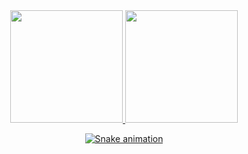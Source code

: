 <div align="center">
  <a href="https://github.com/ShadowsS01">
    <img height="180em" src="https://github-readme-stats.vercel.app/api?username=ShadowsS01&theme=midnight-purple&show_icons=true&count_private=true&hide_border=true" />
    <img height="180em" src="https://github-readme-stats.vercel.app/api/top-langs/?username=ShadowsS01&theme=midnight-purple&layout=compact&count_private=true&langs_count=5&hide_border=true" />
    
  ![Snake animation](https://github.com/ShadowsS01/ShadowsS01/blob/output/github-contribution-grid-snake-dark.svg)
</div>

